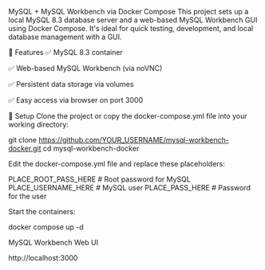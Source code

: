 MySQL + MySQL Workbench via Docker Compose
This project sets up a local MySQL 8.3 database server and a web-based MySQL Workbench GUI using Docker Compose. It's ideal for quick testing, development, and local database management with a GUI.

🚀 Features
✅ MySQL 8.3 container

✅ Web-based MySQL Workbench (via noVNC)

✅ Persistent data storage via volumes

✅ Easy access via browser on port 3000



📂 Setup
Clone the project or copy the docker-compose.yml file into your working directory:


git clone https://github.com/YOUR_USERNAME/mysql-workbench-docker.git
cd mysql-workbench-docker




Edit the docker-compose.yml file and replace these placeholders:

PLACE_ROOT_PASS_HERE    # Root password for MySQL
PLACE_USERNAME_HERE     # MySQL user
PLACE_PASS_HERE         # Password for the user




Start the containers:

docker compose up -d



MySQL Workbench Web UI

http://localhost:3000